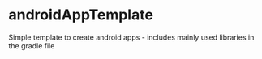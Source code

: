 # androidAppTemplate
Simple template to create android apps - includes mainly used libraries in the gradle file
